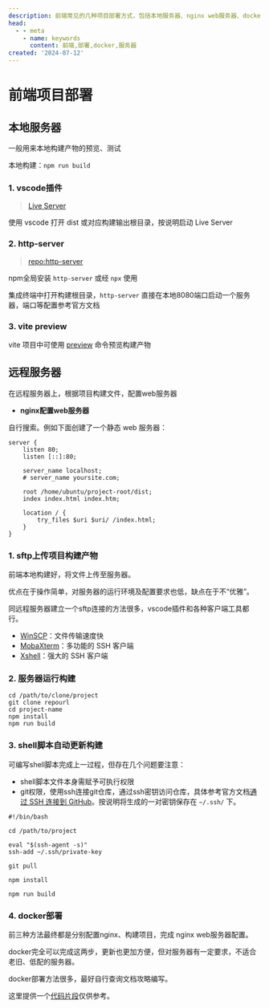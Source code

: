 ```yaml
---
description: 前端常见的几种项目部署方式，包括本地服务器、nginx web服务器、docker自动部署
head:
  - - meta
    - name: keywords
      content: 前端,部署,docker,服务器
created: '2024-07-12'
---
```


# 前端项目部署

## 本地服务器

一般用来本地构建产物的预览、测试

本地构建：`npm run build`

### 1. vscode插件

> [Live Server](https://marketplace.visualstudio.com/items?itemName=ritwickdey.LiveServer)

使用 vscode 打开 dist 或对应构建输出根目录，按说明启动 Live Server

### 2. http-server

> [repo:http-server](https://github.com/http-party/http-server)

npm全局安装 `http-server` 或经 `npx` 使用

集成终端中打开构建根目录，`http-server` 直接在本地8080端口启动一个服务器，端口等配置参考官方文档

### 3. vite preview

vite 项目中可使用 [preview](https://cn.vitejs.dev/guide/cli.html#vite-preview) 命令预览构建产物

## 远程服务器

在远程服务器上，根据项目构建文件，配置web服务器

- **nginx配置web服务器**

自行搜索。例如下面创建了一个静态 web 服务器：

```text
server {
	listen 80;
	listen [::]:80;

	server_name localhost;
	# server_name yoursite.com;

	root /home/ubuntu/project-root/dist;
	index index.html index.htm;

	location / {
		try_files $uri $uri/ /index.html;
	}
}
```

### 1. sftp上传项目构建产物

前端本地构建好，将文件上传至服务器。

优点在于操作简单，对服务器的运行环境及配置要求也低，缺点在于不“优雅”。

同远程服务器建立一个sftp连接的方法很多，vscode插件和各种客户端工具都行。

- [WinSCP](https://winscp.net/eng/docs/lang:chs)：文件传输速度快
- [MobaXterm](https://mobaxterm.mobatek.net/)：多功能的 SSH 客户端
- [Xshell](https://www.netsarang.com/en/xshell/)：强大的 SSH 客户端

### 2. 服务器运行构建

```shell
cd /path/to/clone/project
git clone repourl
cd project-name
npm install
npm run build
```

### 3. shell脚本自动更新构建

可编写shell脚本完成上一过程，但存在几个问题要注意：

- shell脚本文件本身需赋予可执行权限
- git权限，使用ssh连接git仓库，通过ssh密钥访问仓库，具体参考官方文档[通过 SSH 连接到 GitHub](https://docs.github.com/zh/authentication/connecting-to-github-with-ssh)。按说明将生成的一对密钥保存在 `~/.ssh/` 下。

```shell
#!/bin/bash

cd /path/to/project

eval "$(ssh-agent -s)"
ssh-add ~/.ssh/private-key

git pull

npm install

npm run build
```

### 4. docker部署

前三种方法最终都是分别配置nginx、构建项目，完成 nginx web服务器配置。

docker完全可以完成这两步，更新也更加方便，但对服务器有一定要求，不适合老旧、低配的服务器。

docker部署方法很多，最好自行查询文档攻略编写。

这里提供一个[代码片段](/snippets/deploy-via-docker)仅供参考。

